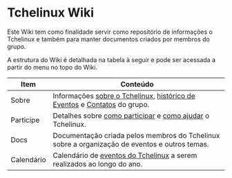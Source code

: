 Tchelinux Wiki
==============

Este Wiki tem como finalidade servir como repositório de informações o Tchelinux e também para manter documentos criados por membros do grupo. 

A estrutura do Wiki é detalhada na tabela à seguir e pode ser acessada a partir do menu no topo do Wiki.

| **Item**      | **Conteúdo**                                                                                                                        |
| ------------- |-------------                                                                                                                        |
| Sobre         | Informações [sobre o Tchelinux](sobre.md), [histórico de Eventos](eventos/historico_eventos.md) e [Contatos](contatos.md) do grupo. | 
| Participe     | Detalhes sobre [como participar](como_participar.md) e [como ajudar](como_ajudar.md) o Tchelinux.                                   |
| Docs          | Documentação criada pelos membros do Tchelinux sobre a organização de eventos e outros temas.                                       |
| Calendário    | Calendário de [eventos do Tchelinux](eventos/calendario.md) a serem realizados ao longo do ano.                                     |
